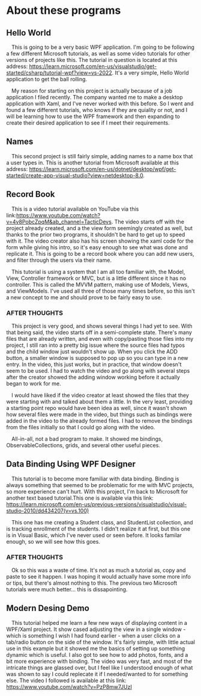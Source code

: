 # About these programs
## Hello World
&ensp;&ensp;This is going to be a very basic WPF application. I'm going to be following a few different Microsoft tutorials, as well as some video tutorials for other versions of projects like this. The tutorial in question is located at this address: https://learn.microsoft.com/en-us/visualstudio/get-started/csharp/tutorial-wpf?view=vs-2022. It's a very simple, Hello World application to get the ball rolling.

&ensp;&ensp;My reason for starting on this project is actually because of a job application I filed recently. The company wanted me to make a desktop application with Xaml, and I've never worked with this before. So I went and found a few different tutorials, who knows if they are quiality or not, and I will be learning how to use the WPF framework and then expanding to create their desired application to see if I meet their requirements.

## Names
&ensp;&ensp;This second project is still fairly simple, adding names to a name box that a user types in. This is another tutorial from Microsoft available at this address: https://learn.microsoft.com/en-us/dotnet/desktop/wpf/get-started/create-app-visual-studio?view=netdesktop-8.0.

## Record Book
&ensp;&ensp;This is a video tutorial available on YouTube via this link:https://www.youtube.com/watch?v=4v8PobcZpqM&ab_channel=TacticDevs. The video starts off with the project already created, and a the view form seemingly created as well, but thanks to the prior two programs, it shouldn't be hard to get up to speed with it. The video creator also has his screen showing the xaml code for the form while giving his intro, so it's easy enough to see what was done and replicate it. This is going to be a record book where you can add new users, and filter through the users via their name.

&ensp;&ensp;This tutorial is using a system that I am all too familiar with, the Model, View, Controller framework or MVC, but is a little different since it has no controller. This is called the MVVM pattern, making use of Models, Views, and ViewModels. I've used all three of those many times before, so this isn't a new concept to me and should prove to be fairly easy to use.

### AFTER THOUGHTS
&ensp;&ensp;This project is very good, and shows several things I had yet to see. With that being said, the video starts off in a semi-complete state. There's many files that are already written, and even with copy/pasting those files into my project, I still ran into a pretty big issue where the source files had typos and the child window just wouldn't show up. When you click the ADD button, a smaller window is supposed to pop up so you can type in a new entry. In the video, this just works, but in practice, that window doesn't seem to be used. I had to watch the video and go along with several steps after the creator showed the adding window working before it actually began to work for me. 

&ensp;&ensp;I would have liked if the video creator at least showed the files that they were starting with and talked about them a little. In the very least, providing a starting point repo would have been idea as well, since it wasn't shown how several files were made in the video, but things such as bindings were added in the video to the already formed files. I had to remove the bindings from the files initially so that I could go along with the video.

&ensp;&ensp;All-in-all, not a bad program to make. It showed me bindings, ObservableCollections, grids, and several other useful pieces.

## Data Binding Using WPF Designer
&ensp;&ensp;This tutorial is to become more familiar with data binding. Binding is always something that seemed to be problematic for me with MVC projects, so more experience can't hurt. With this project, I'm back to Microsoft for another text based tutorial.This one is available via this link: https://learn.microsoft.com/en-us/previous-versions/visualstudio/visual-studio-2010/dd434207(v=vs.100)

&ensp;&ensp;This one has me creating a Student class, and StudentList collection, and is tracking enrollment of the students. I didn't realize it at first, but this one is in Visual Basic, which I've never used or seen before. It looks familar enough, so we will see how this goes.

### AFTER THOUGHTS
&ensp;&ensp;Ok so this was a waste of time. It's not as much a tutorial as, copy and paste to see it happen. I was hoping it would actually have some more info or tips, but there's almost nothing to this. The previous two Microsoft tutorials were much better... this is dissapointing.

## Modern Desing Demo
&ensp;&ensp;This tutorial helped me learn a few new ways of displaying content in a WPF/Xaml project. It show cased adjusting the view in a single window - which is something I wish I had found earlier - when a user clicks on a tab/radio button on the side of the window. It's fairly simple, with little actual use in this example but it showed me the basics of setting up something dynamic which is useful. I also got to see how to add photos, fonts, and a bit more experience with binding. The video was very fast, and most of the intricate things are glassed over, but I feel like I understood enough of what was shown to say I could replecate it if I needed/wanted to for something else. The video I followed is available at this link: https://www.youtube.com/watch?v=PzP8mw7JUzI